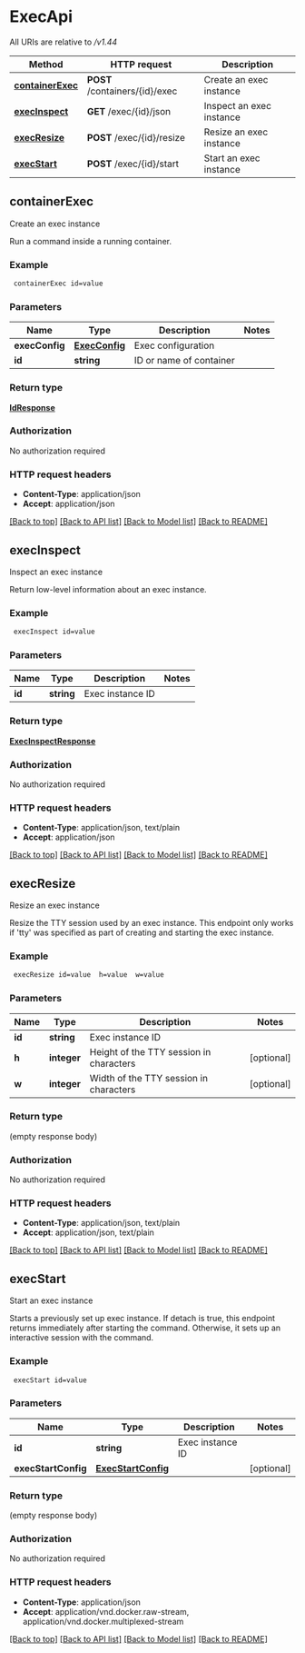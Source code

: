 # ExecApi

All URIs are relative to */v1.44*

Method | HTTP request | Description
------------- | ------------- | -------------
[**containerExec**](ExecApi.md#containerExec) | **POST** /containers/{id}/exec | Create an exec instance
[**execInspect**](ExecApi.md#execInspect) | **GET** /exec/{id}/json | Inspect an exec instance
[**execResize**](ExecApi.md#execResize) | **POST** /exec/{id}/resize | Resize an exec instance
[**execStart**](ExecApi.md#execStart) | **POST** /exec/{id}/start | Start an exec instance


## **containerExec**

Create an exec instance

Run a command inside a running container.

### Example
```bash
 containerExec id=value
```

### Parameters

Name | Type | Description  | Notes
------------- | ------------- | ------------- | -------------
 **execConfig** | [**ExecConfig**](ExecConfig.md) | Exec configuration |
 **id** | **string** | ID or name of container |

### Return type

[**IdResponse**](IdResponse.md)

### Authorization

No authorization required

### HTTP request headers

 - **Content-Type**: application/json
 - **Accept**: application/json

[[Back to top]](#) [[Back to API list]](../README.md#documentation-for-api-endpoints) [[Back to Model list]](../README.md#documentation-for-models) [[Back to README]](../README.md)

## **execInspect**

Inspect an exec instance

Return low-level information about an exec instance.

### Example
```bash
 execInspect id=value
```

### Parameters

Name | Type | Description  | Notes
------------- | ------------- | ------------- | -------------
 **id** | **string** | Exec instance ID |

### Return type

[**ExecInspectResponse**](ExecInspectResponse.md)

### Authorization

No authorization required

### HTTP request headers

 - **Content-Type**: application/json, text/plain
 - **Accept**: application/json

[[Back to top]](#) [[Back to API list]](../README.md#documentation-for-api-endpoints) [[Back to Model list]](../README.md#documentation-for-models) [[Back to README]](../README.md)

## **execResize**

Resize an exec instance

Resize the TTY session used by an exec instance. This endpoint only works
if 'tty' was specified as part of creating and starting the exec instance.

### Example
```bash
 execResize id=value  h=value  w=value
```

### Parameters

Name | Type | Description  | Notes
------------- | ------------- | ------------- | -------------
 **id** | **string** | Exec instance ID |
 **h** | **integer** | Height of the TTY session in characters | [optional]
 **w** | **integer** | Width of the TTY session in characters | [optional]

### Return type

(empty response body)

### Authorization

No authorization required

### HTTP request headers

 - **Content-Type**: application/json, text/plain
 - **Accept**: application/json, text/plain

[[Back to top]](#) [[Back to API list]](../README.md#documentation-for-api-endpoints) [[Back to Model list]](../README.md#documentation-for-models) [[Back to README]](../README.md)

## **execStart**

Start an exec instance

Starts a previously set up exec instance. If detach is true, this endpoint
returns immediately after starting the command. Otherwise, it sets up an
interactive session with the command.

### Example
```bash
 execStart id=value
```

### Parameters

Name | Type | Description  | Notes
------------- | ------------- | ------------- | -------------
 **id** | **string** | Exec instance ID |
 **execStartConfig** | [**ExecStartConfig**](ExecStartConfig.md) |  | [optional]

### Return type

(empty response body)

### Authorization

No authorization required

### HTTP request headers

 - **Content-Type**: application/json
 - **Accept**: application/vnd.docker.raw-stream, application/vnd.docker.multiplexed-stream

[[Back to top]](#) [[Back to API list]](../README.md#documentation-for-api-endpoints) [[Back to Model list]](../README.md#documentation-for-models) [[Back to README]](../README.md)

